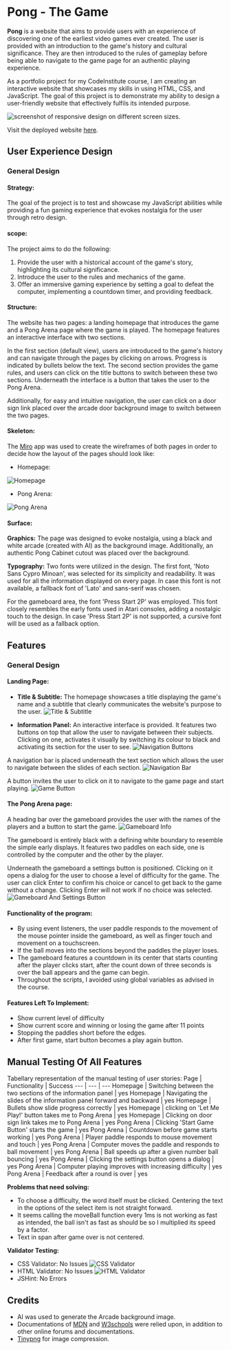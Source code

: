 # Pong - The Game
**Pong** is a website that aims to provide users with an experience of discovering one of the earliest video games ever created. The user is provided with an introduction to the game's history and cultural significance. They are then introduced to the rules of gameplay before being able to navigate to the game page for an authentic playing experience.

As a portfolio project for my CodeInstitute course, I am creating an interactive website that showcases my skills in using HTML, CSS, and JavaScript. The goal of this project is to demonstrate my ability to design a user-friendly website that effectively fulfils its intended purpose.

![screenshot of responsive design on different screen sizes.](/assets/images/readme/amIResponsive.png)

Visit the deployed website [here](https://id10tothe9.github.io/ci-portfolio2-pong).

## User Experience Design
### General Design
#### Strategy: 
The goal of the project is to test and showcase my JavaScript abilities while providing a fun gaming experience that evokes nostalgia for the user through retro design.
#### scope:
The project aims to do the following:
1. Provide the user with a historical account of the game's story, highlighting its cultural significance.
2. Introduce the user to the rules and mechanics of the game.
3. Offer an immersive gaming experience by setting a goal to defeat the computer, implementing a countdown timer, and providing feedback.

#### Structure: 
The website has two pages: a landing homepage that introduces the game and a Pong Arena page where the game is played. The homepage features an interactive interface with two sections.

In the first section (default view), users are introduced to the game's history and can navigate through the pages by clicking on arrows. Progress is indicated by bullets below the text. The second section provides the game rules, and users can click on the title buttons to switch between these two sections. Underneath the interface is a button that takes the user to the Pong Arena.

Additionally, for easy and intuitive navigation, the user can click on a door sign link placed over the arcade door background image to switch between the two pages.

#### Skeleton:
The <a href="https://www.miro.com" target="_blank">Miro</a> app was used to create the wireframes of both pages in order to decide how the layout of the pages should look like:

- Homepage:

![Homepage](/assets/images/readme/wireframes/homepage.jpg)

- Pong Arena:

![Pong Arena](/assets/images/readme/wireframes/pongArena.jpg)

#### Surface:
**Graphics:**
The page was designed to evoke nostalgia, using a black and white arcade (created with AI) as the background image. Additionally, an authentic Pong Cabinet cutout was placed over the background.

**Typography:**
Two fonts were utilized in the design. The first font, 'Noto Sans Cypro Minoan', was selected for its simplicity and readability. It was used for all the information displayed on every page. In case this font is not available, a fallback font of 'Lato' and sans-serif was chosen. 

For the gameboard area, the font 'Press Start 2P' was employed. This font closely resembles the early fonts used in Atari consoles, adding a nostalgic touch to the design. In case 'Press Start 2P' is not supported, a cursive font will be used as a fallback option.

## Features
### General Design
#### Landing Page:
- **Title & Subtitle:**
The homepage showcases a title displaying the game's name and a subtitle that clearly communicates the website's purpose to the user.
![Title & Subtitle](/assets/images/screenshots/titleAndSubtitle.png)

- **Information Panel:**
An interactive interface is provided. It features two buttons on top that allow the user to navigate between their subjects. Clicking on one, activates it visually by switching its colour to black and activating its section for the user to see.
![Navigation Buttons](/assets/images/screenshots/topButtons.png)

A navigation bar is placed underneath the text section which allows the user to navigate between the slides of each section.
![Navigation Bar](/assets/images/screenshots/nav.png)

A button invites the user to click on it to navigate to the game page and start playing.
![Game Button](/assets/images/screenshots/playButton.png)

#### The Pong Arena page:
A heading bar over the gameboard provides the user with the names of the players and a button to start the game.
![Gameboard Info](/assets/images/screenshots/gameboardNav.png)

The gameboard is entirely black with a defining white boundary to resemble the simple early displays. It features two paddles on each side, one is controlled by the computer and the other by the player.

Underneath the gameboard a settings button is positioned. Clicking on it opens a dialog for the user to choose a level of difficulty for the game. The user can click Enter to confirm his choice or cancel to get back to the game without a change.  Clicking Enter will not work if no choice was selected.
![Gameboard And Settings Button](/assets/images/screenshots/gameboard.png)

#### Functionality of the program:
- By using event listeners, the user paddle responds to the movement of the mouse pointer inside the gameboard, as well as finger touch and movement on a touchscreen.
- If the ball moves into the sections beyond the paddles the player loses.
- The gameboard features a countdown in its center that starts counting after the player clicks start, after the count down of three seconds is over the ball appears and the game can begin.
- Throughout the scripts, I avoided using global variables as advised in the course.

#### Features Left To Implement:
- Show current level of difficulty
- Show current score and winning or losing the game after 11 points
- Stopping the paddles short before the edges.
- After first game, start button becomes a play again button.


## Manual Testing Of All Features
Tabellary representation of the manual testing of user stories:
Page | Functionality | Success
--- | --- | ---
Homepage | Switching between the two sections of the information panel | yes
Homepage | Navigating the slides of the information panel forward and backward | yes
Homepage | Bullets show slide progress correctly | yes
Homepage | clicking on 'Let Me Play!' button takes me to Pong Arena | yes
Homepage | Clicking on door sign link takes me to Pong Arena | yes
Pong Arena | Clicking 'Start Game Button' starts the game | yes
Pong Arena | Countdown before game starts working | yes
Pong Arena | Player paddle responds to mouse movement and touch | yes
Pong Arena | Computer moves the paddle and responds to ball movement | yes
Pong Arena | Ball speeds up after a given number ball bouncing | yes
Pong Arena | Clicking the settings button opens a dialog | yes
Pong Arena | Computer playing improves with increasing difficulty | yes
Pong Arena | Feedback after a round is over | yes

**Problems that need solving:**
- To choose a difficulty, the word itself must be clicked. Centering the text in the options of the select item is not straight forward.
- It seems calling the moveBall function every 1ms is not working as fast as intended, the ball isn't as fast as should be so I multiplied its speed by a factor.
- Text in span after game over is not centered.

**Validator Testing:**
- CSS Validator: No Issues
![CSS Validator](/assets/images/validator/cssValidation.png)
- HTML Validator: No Issues
![HTML Validator](/assets/images/validator/htmlValidation.png)
- JSHint: No Errors

## Credits
- AI was used to generate the Arcade background image.
- Documentations of <a href="https://developer.mozilla.org/en-US/docs" target="_blank">MDN</a> and <a href="https://www.w3schools.com/" target="_blank">W3schools</a> were relied upon, in addition to other online forums and documentations.
- <a href="https://tinypng.com/" target="_blank">Tinypng</a> for image compression.
